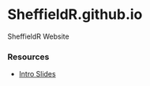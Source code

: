 # SheffieldR.github.io
SheffieldR Website

### Resources
- [Intro Slides](https://sheffieldr.github.io/intro_slides/r_users_intro_slides.html#5)
